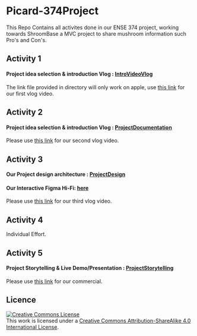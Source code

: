 # Picard-374Project
This Repo Contains all activites done in our ENSE 374 project, working towards ShroomBase a MVC project to share mushroom information such Pro's and Con's. 
## Activity 1
#### Project idea selection & introduction Vlog : [IntroVideoVlog](https://github.com/Picard-ENSE374/Picard-374Project/tree/main/IntroVideoVlog)
The link file provided in directory will only work on apple, use [this link](https://www.youtube.com/watch?v=Sw_80gDr_as&amp;ab_channel=Willyy) for our first vlog video. 

## Activity 2
#### Project idea selection & introduction Vlog : [ProjectDocumentation](https://github.com/Picard-ENSE374/Picard-374Project/tree/main/ProjectPrerequisitesPlanning)
Please use [this link](https://www.youtube.com/watch?v=3oHt59yq8kU&ab_channel=Willyy) for our second vlog video. 

## Activity 3
#### Our Project design architecture : [ProjectDesign](https://github.com/Picard-ENSE374/Picard-374Project/tree/main/ProjectDesignArchitecture)

#### Our Interactive Figma Hi-Fi: [here](https://www.figma.com/proto/GozHc8bLpgvMHs35tH62yM/ShroomBaseHiFiPrototype?node-id=1%3A5&scaling=scale-down&page-id=0%3A1&starting-point-node-id=1%3A5&show-proto-sidebar=1)

Please use [this link](https://www.youtube.com/watch?v=kHSK8CtZmis) for our third vlog video. 

## Activity 4
Individual Effort.

## Activity 5
#### Project Storytelling & Live Demo/Presentation : [ProjectStorytelling](https://github.com/Picard-ENSE374/Picard-374Project/tree/main/ProjectStorytelling)
Please use [this link](https://www.youtube.com/watch?v=4xMHwCxHdz4) for our commercial. 

## Licence

<a rel="license" href="http://creativecommons.org/licenses/by-sa/4.0/"><img alt="Creative Commons License" style="border-width:0" src="https://i.creativecommons.org/l/by-sa/4.0/88x31.png" /></a><br />This work is licensed under a <a rel="license" href="http://creativecommons.org/licenses/by-sa/4.0/">Creative Commons Attribution-ShareAlike 4.0 International License</a>.
